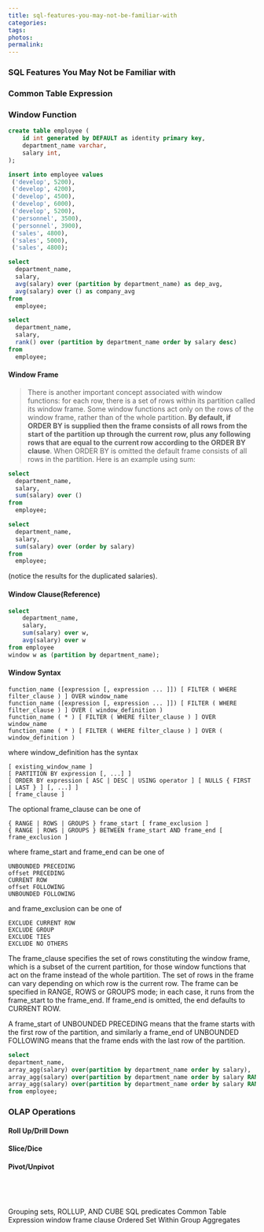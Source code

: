 ```yaml
---
title: sql-features-you-may-not-be-familiar-with
categories:
tags:
photos:
permalink:
---
```



### SQL Features You May Not be Familiar with

### Common Table Expression

### Window Function
```sql
create table employee (
    id int generated by DEFAULT as identity primary key,
    department_name varchar,
    salary int,
);

insert into employee values
 ('develop', 5200),
 ('develop', 4200),
 ('develop', 4500),
 ('develop', 6000),
 ('develop', 5200),
 ('personnel', 3500),
 ('personnel', 3900),
 ('sales', 4800),
 ('sales', 5000),
 ('sales', 4800);
```

```sql
select
  department_name,
  salary,
  avg(salary) over (partition by department_name) as dep_avg,
  avg(salary) over () as company_avg
from
  employee;
```

```sql
select
  department_name,
  salary,
  rank() over (partition by department_name order by salary desc)
from
  employee;
```

#### Window Frame
> There is another important concept associated with window functions: for each row, there is a set of rows within its partition called its window frame. Some window functions act only on the rows of the window frame, rather than of the whole partition. **By default, if ORDER BY is supplied then the frame consists of all rows from the start of the partition up through the current row, plus any following rows that are equal to the current row according to the ORDER BY clause**. When ORDER BY is omitted the default frame consists of all rows in the partition.  Here is an example using sum:
```sql
select
  department_name,
  salary,
  sum(salary) over ()
from
  employee;
```

```sql
select
  department_name,
  salary,
  sum(salary) over (order by salary)
from
  employee;
```
(notice the results for the duplicated salaries).

#### Window Clause(Reference)
```sql
select 
    department_name,
    salary,
    sum(salary) over w,
    avg(salary) over w
from employee
window w as (partition by department_name);
```

#### Window Syntax
```
function_name ([expression [, expression ... ]]) [ FILTER ( WHERE filter_clause ) ] OVER window_name
function_name ([expression [, expression ... ]]) [ FILTER ( WHERE filter_clause ) ] OVER ( window_definition )
function_name ( * ) [ FILTER ( WHERE filter_clause ) ] OVER window_name
function_name ( * ) [ FILTER ( WHERE filter_clause ) ] OVER ( window_definition )
```
where window_definition has the syntax
```
[ existing_window_name ]
[ PARTITION BY expression [, ...] ]
[ ORDER BY expression [ ASC | DESC | USING operator ] [ NULLS { FIRST | LAST } ] [, ...] ]
[ frame_clause ]
```
The optional frame_clause can be one of
```
{ RANGE | ROWS | GROUPS } frame_start [ frame_exclusion ]
{ RANGE | ROWS | GROUPS } BETWEEN frame_start AND frame_end [ frame_exclusion ]
```
where frame_start and frame_end can be one of
```
UNBOUNDED PRECEDING
offset PRECEDING
CURRENT ROW
offset FOLLOWING
UNBOUNDED FOLLOWING
```
and frame_exclusion can be one of
```
EXCLUDE CURRENT ROW
EXCLUDE GROUP
EXCLUDE TIES
EXCLUDE NO OTHERS
```
The frame_clause specifies the set of rows constituting the window frame, which is a subset of the current partition, for those window functions that act on the frame instead of the whole partition. The set of rows in the frame can vary depending on which row is the current row. The frame can be specified in RANGE, ROWS or GROUPS mode; in each case, it runs from the frame_start to the frame_end. If frame_end is omitted, the end defaults to CURRENT ROW.

A frame_start of UNBOUNDED PRECEDING means that the frame starts with the first row of the partition, and similarly a frame_end of UNBOUNDED FOLLOWING means that the frame ends with the last row of the partition.
```sql
select 
department_name,
array_agg(salary) over(partition by department_name order by salary),
array_agg(salary) over(partition by department_name order by salary RANGE BETWEEN UNBOUNDED PRECEDING AND CURRENT ROW),
array_agg(salary) over(partition by department_name order by salary RANGE BETWEEN CURRENT ROW AND UNBOUNDED FOLLOWING)
from employee;
```

### OLAP Operations
#### Roll Up/Drill Down
#### Slice/Dice
#### Pivot/Unpivot
```sql
```

```sql
```

```sql
```

```sql
```

Grouping sets, ROLLUP, AND CUBE SQL predicates
Common Table Expression
window frame clause
Ordered Set Within Group Aggregates
